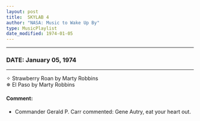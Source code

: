 ```yaml
---
layout: post
title:  SKYLAB 4
author: "NASA: Music to Wake Up By"
type: MusicPlaylist
date_modified: 1974-01-05
---
```


----
### DATE: January 05, 1974
----
✧ Strawberry Roan by Marty Robbins  &nbsp;<br />✵ El Paso by Marty Robbins

#### Comment:
* Commander Gerald P. Carr commented: Gene Autry, eat your heart out.
